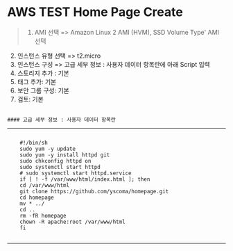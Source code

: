 # AWS TEST Home Page Create

 
> 1. AMI 선택  => Amazon Linux 2 AMI (HVM), SSD Volume Type' AMI 선택
2. 인스턴스 유형 선택 => t2.micro
3. 인스턴스 구성 => 고급 세부 정보 : 사용자 데이터 항목란에 아래 Script 입력
4. 스토리지 추가 : 기본  
5. 태그 추가: 기본
6. 보안 그룹 구성: 기본
7. 검토: 기본


 
<pre><code class='LANG'>
#### 고급 세부 정보 : 사용자 데이터 항목란
<hr/>
	#!/bin/sh 
	sudo yum -y update
	sudo yum -y install httpd git
	sudo chkconfig httpd on
	sudo systemctl start httpd
	# sudo systemctl start httpd.service
	if [ ! -f /var/www/html/index.html ]; then
	cd /var/www/html
	git clone https://github.com/yscoma/homepage.git
	cd homepage
	mv * ../
	cd ..
	rm -fR homepage
	chown -R apache:root /var/www/html
	fi
  </code>
</pre>


<hr/>